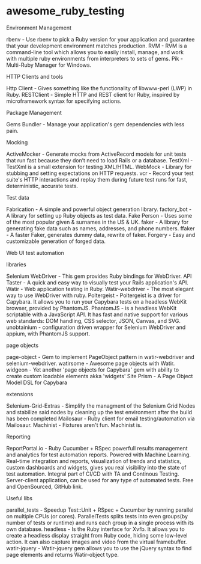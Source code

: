 # awesome_ruby_testing

Environment Management

rbenv - Use rbenv to pick a Ruby version for your application and guarantee that your development environment matches production.
RVM - RVM is a command-line tool which allows you to easily install, manage, and work with multiple ruby environments from interpreters to sets of gems.
Pik - Multi-Ruby Manager for Windows.

HTTP Clients and tools

Http Client - Gives something like the functionality of libwww-perl (LWP) in Ruby.
RESTClient - Simple HTTP and REST client for Ruby, inspired by microframework syntax for specifying actions.

Package Management

Gems
Bundler - Manage your application's gem dependencies with less pain.

Mocking

ActiveMocker - Generate mocks from ActiveRecord models for unit tests that run fast because they don’t need to load Rails or a database.
TestXml - TestXml is a small extension for testing XML/HTML.
WebMock - Library for stubbing and setting expectations on HTTP requests.
vcr - Record your test suite's HTTP interactions and replay them during future test runs for fast, deterministic, accurate tests.

Test data

Fabrication - A simple and powerful object generation library.
factory_bot - A library for setting up Ruby objects as test data.
Fake Person - Uses some of the most popular given & surnames in the US & UK.
faker - A library for generating fake data such as names, addresses, and phone numbers.
ffaker - A faster Faker, generates dummy data, rewrite of faker.
Forgery - Easy and customizable generation of forged data.

Web UI test automation

libraries

Selenium WebDriver - This gem provides Ruby bindings for WebDriver.
API Taster - A quick and easy way to visually test your Rails application's API.
Watir - Web application testing in Ruby.
Watir-webdriver - The most elegant way to use WebDriver with ruby.
Poltergeist - Poltergeist is a driver for Capybara. It allows you to run your Capybara tests on a headless WebKit browser, provided by PhantomJS.
PhantomJS - is a headless WebKit scriptable with a JavaScript API. It has fast and native support for various web standards: DOM handling, CSS selector, JSON, Canvas, and SVG.
unobtainium - configuration driven wrapper for Selenium WebDriver and appium, with PhantomJS support.

page objects

page-object - Gem to implement PageObject pattern in watir-webdriver and selenium-webdriver.
watirsome - Awesome page objects with Watir.
widgeon - Yet another 'page objects for Capybara' gem with ability to create custom loadable elements akka 'widgets'
Site Prism - A Page Object Model DSL for Capybara

extensions

Selenium-Grid-Extras - Simplify the managment of the Selenium Grid Nodes and stabilize said nodes by cleaning up the test environment after the build has been completed
Mailosaur - Ruby client for email testing/automation via Mailosaur.
Machinist - Fixtures aren't fun. Machinist is.

Reporting

ReportPortal.io - Ruby Cucumber + RSpec powerfull results management and analytics for test automation reports. Powered with Machine Learning. Real-time integration and reports, visualization of trends and statistics, custom dashboards and widgets, gives you real visibility into the state of test automation. Integral part of CI/CD with TA and Continous Testing. Server-client application, can be used for any type of automated tests. Free and OpenSourced, GitHub link.

Useful libs

parallel_tests - Speedup Test::Unit + RSpec + Cucumber by running parallel on multiple CPUs (or cores). ParallelTests splits tests into even groups(by number of tests or runtime) and runs each group in a single process with its own database.
headless - Is the Ruby interface for Xvfb. It allows you to create a headless display straight from Ruby code, hiding some low-level action. It can also capture images and video from the virtual framebuffer.
watir-jquery - Watir-jquery gem allows you to use the jQuery syntax to find page elements and returns Watir-object type.

